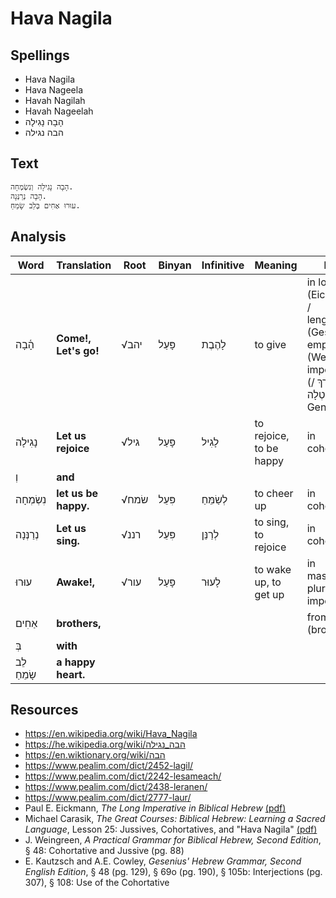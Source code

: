# Hava Nagila

## Spellings

* Hava Nagila
* Hava Nageela
* Havah Nagilah
* Havah Nageelah
* הָבָה נָגִילָה
* הבה נגילה

## Text

```
הָבָה נָגִילָה וְנִשְׂמְחָה.
הָבָה נְרַנְּנָה.
עוּרוּ אַחִים בְּלֵב שָׂמֵחַ.
```

## Analysis

Word | Translation | Root | Binyan | Infinitive | Meaning | Form
--- | --- | --- | --- | --- | --- | ---
הָ֫בָה | **Come!, Let's go!** | <span>√</span>יהב | פָּעַל | לָהֶבֶת | to give | in long (Eickmann) / lengthened (Gesenius) / emphatic (Weingreen) imperative (צִוּוּי מָאֳרָךְ / קָטְלָה) (cf. Gen 11:4)
נָגִילָה | **Let us rejoice** | <span>√</span>גיל | פָּעַל | לָגִיל | to rejoice, to be happy | in cohortative
וְ | **and** | | | | |
נִשְׂמְחָה | **let us be happy.** | <span>√</span>שׂמח | פִּעֵל | לְשַׂמֵּחַ | to cheer up | in cohortative
נְרַנְּנָה | **Let us sing.** | <span>√</span>רננ | פִּעֵל | לְרַנֵּן | to sing, to rejoice | in cohortative
עוּרוּ | **Awake!,** | <span>√</span>עור | פָּעַל | לָעוּר | to wake up, to get up | in masculine plural imperative
אַחִים | **brothers,** | | | | | from אָח (brother)
בְּ | **with** | | | | |
לֵב שָׂמֵחַ | **a happy heart.** | | | | |

## Resources

* https://en.wikipedia.org/wiki/Hava_Nagila
* https://he.wikipedia.org/wiki/הבה_נגילה
* https://en.wiktionary.org/wiki/הבה
* https://www.pealim.com/dict/2452-lagil/
* https://www.pealim.com/dict/2242-lesameach/
* https://www.pealim.com/dict/2438-leranen/
* https://www.pealim.com/dict/2777-laur/
* Paul E. Eickmann, *The Long Imperative in Biblical Hebrew* [(pdf)](http://essays.wls.wels.net/bitstream/handle/123456789/1330/EickmannImperative.pdf)
* Michael Carasik, *The Great Courses: Biblical Hebrew: Learning a Sacred Language*, Lesson 25: Jussives, Cohortatives, and "Hava Nagila" [(pdf)](https://archive.org/details/BiblicalHebrewLearningASacredLanguage/page/n105)
* J. Weingreen, *A Practical Grammar for Biblical Hebrew, Second Edition*, &sect; 48: Cohortative and Jussive (pg. 88)
* E. Kautzsch and A.E. Cowley, *Gesenius' Hebrew Grammar, Second English Edition*, &sect; 48 (pg. 129), &sect; 69o (pg. 190), &sect; 105b: Interjections (pg. 307), &sect; 108: Use of the Cohortative
